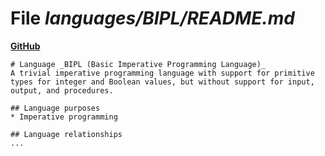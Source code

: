 # File _languages/BIPL/README.md_
**[GitHub](https://github.com/softlang/yas/blob/master/languages/BIPL/README.md)**
```
# Language _BIPL (Basic Imperative Programming Language)_
A trivial imperative programming language with support for primitive types for integer and Boolean values, but without support for input, output, and procedures.

## Language purposes
* Imperative programming

## Language relationships
...
```
